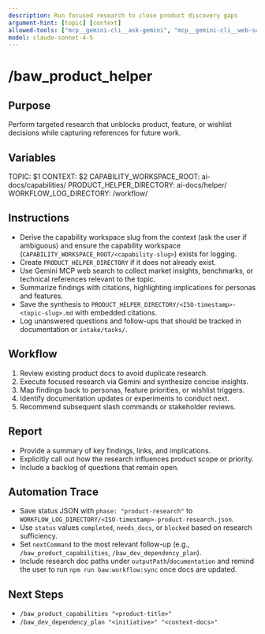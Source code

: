 ```yaml
---
description: Run focused research to close product discovery gaps
argument-hint: [topic] [context]
allowed-tools: ["mcp__gemini-cli__ask-gemini", "mcp__gemini-cli__web-search", "Read", "Glob", "Grep", "Bash"]
model: claude-sonnet-4-5
---
```


# /baw_product_helper

## Purpose
Perform targeted research that unblocks product, feature, or wishlist decisions while capturing references for future work.

## Variables
TOPIC: $1
CONTEXT: $2
CAPABILITY_WORKSPACE_ROOT: ai-docs/capabilities/
PRODUCT_HELPER_DIRECTORY: ai-docs/helper/
WORKFLOW_LOG_DIRECTORY: <capability-workspace>/workflow/

## Instructions
- Derive the capability workspace slug from the context (ask the user if ambiguous) and ensure the capability workspace (`CAPABILITY_WORKSPACE_ROOT/<capability-slug>`) exists for logging.
- Create `PRODUCT_HELPER_DIRECTORY` if it does not already exist.
- Use Gemini MCP web search to collect market insights, benchmarks, or technical references relevant to the topic.
- Summarize findings with citations, highlighting implications for personas and features.
- Save the synthesis to `PRODUCT_HELPER_DIRECTORY/<ISO-timestamp>-<topic-slug>.md` with embedded citations.
- Log unanswered questions and follow-ups that should be tracked in documentation or `intake/tasks/`.

## Workflow
1. Review existing product docs to avoid duplicate research.
2. Execute focused research via Gemini and synthesize concise insights.
3. Map findings back to personas, feature priorities, or wishlist triggers.
4. Identify documentation updates or experiments to conduct next.
5. Recommend subsequent slash commands or stakeholder reviews.

## Report
- Provide a summary of key findings, links, and implications.
- Explicitly call out how the research influences product scope or priority.
- Include a backlog of questions that remain open.

## Automation Trace
- Save status JSON with `phase: "product-research"` to `WORKFLOW_LOG_DIRECTORY/<ISO-timestamp>-product-research.json`.
- Use `status` values `completed`, `needs_docs`, or `blocked` based on research sufficiency.
- Set `nextCommand` to the most relevant follow-up (e.g., `/baw_product_capabilities`, `/baw_dev_dependency_plan`).
- Include research doc paths under `outputPath`/`documentation` and remind the user to run `npm run baw:workflow:sync` once docs are updated.

## Next Steps
- `/baw_product_capabilities "<product-title>"`
- `/baw_dev_dependency_plan "<initiative>" "<context-docs>"`
